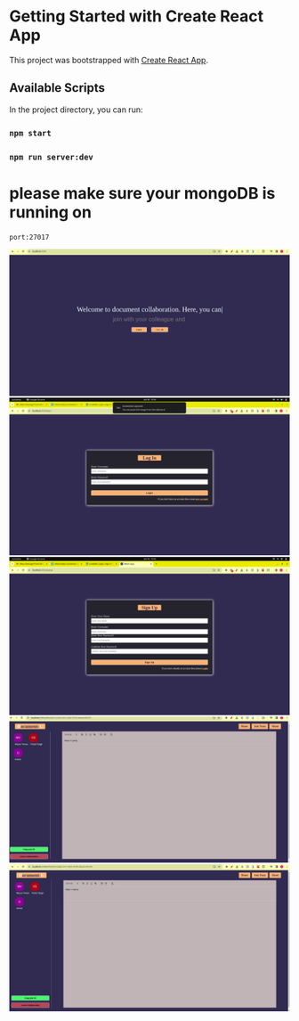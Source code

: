 # Getting Started with Create React App

This project was bootstrapped with [Create React App](https://github.com/facebook/create-react-app).

## Available Scripts

In the project directory, you can run:

### `npm start`
### `npm run server:dev`


# please make sure your mongoDB is running on 
```
port:27017
```


![back](./src/assets/welcomeUpdate.png)
![back](./src/assets/log_document_coll.png)
![back](./src/assets/Signup_document_collaborative.png)
![back](./src/assets/Screenshot%20from%202024-01-26%2023-20-07.png)
![back](./src/assets/Screenshot%20from%202024-01-26%2023-20-22.png)

